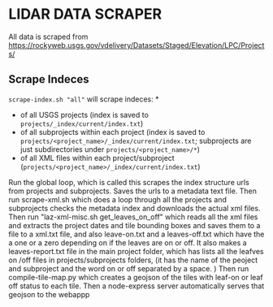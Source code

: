# LIDAR DATA SCRAPER

All data is scraped from https://rockyweb.usgs.gov/vdelivery/Datasets/Staged/Elevation/LPC/Projects/

## Scrape Indeces

`scrape-index.sh "all"` will scrape indeces: 
* 
* of all USGS projects (index is saved to `projects/_index/current/index.txt`)
* of all subprojects within each project (index is saved to `projects/<project_name>/_index/current/index.txt`; subprojects are just subdirectories under `projects/<project_name>/*`)
* of all XML files within each project/subproject (`projects/<project_name>/_index/current/index.txt`)

Run the global loop, which is called this scrapes the index structure urls from projects and subprojects. Saves the urls to a metadata text file.
Then run scrape-xml.sh which does a loop through all the projects and subprojects checks the metadata index and downloads the actual xml files.
Then run "laz-xml-misc.sh get_leaves_on_off"  which reads all the xml files and extracts the project dates and tile bounding boxes  and saves them to a file to a xml.txt file, and also leave-on.txt and a leaves-off.txt which have the a one or a zero depending on if the leaves are on or off. It also makes a leaves-report.txt file in the main project folder, which has lists all the leafves on /off files in projects/subprojects folders, (it has the name of the peoject and subproject and the word on or off separated by a space. )
Then run compile-tile-map.py which creates a geojson of the tiles with leaf-on or leaf off status to each tile.
Then  a node-express server automatically serves that geojson to the webappp

